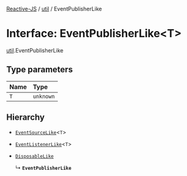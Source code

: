 [Reactive-JS](../README.md) / [util](../modules/util.md) / EventPublisherLike

# Interface: EventPublisherLike<T\>

[util](../modules/util.md).EventPublisherLike

## Type parameters

| Name | Type |
| :------ | :------ |
| `T` | `unknown` |

## Hierarchy

- [`EventSourceLike`](util.EventSourceLike.md)<`T`\>

- [`EventListenerLike`](util.EventListenerLike.md)<`T`\>

- [`DisposableLike`](util.DisposableLike.md)

  ↳ **`EventPublisherLike`**
